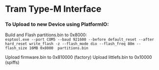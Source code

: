 # Tram Type-M Interface

### To Upload to new Device using PlatformIO: 

Build and Flash partitions.bin to 0x8000:   
```esptool.exe --port COM5 --baud 921600 --before default_reset --after hard_reset write_flash -z --flash_mode dio --flash_freq 80m --flash_size 16MB 0x8000  partitions.bin```

Upload firmware.bin to 0x810000 (factory)
Upload littlefs.bin to 0x10000  (spiffs)
